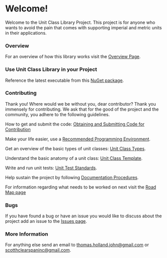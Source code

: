 # Welcome!

Welcome to the Unit Class Library Project. This project is for anyone who wants to avoid the pain that comes with supporting imperial and metric units in their applications.

### Overview
For an overview of how this library works visit the [Overview Page](https://bitbucket.org/Clearspan/unit-class-library/wiki/Overview).

### Use Unit Class Library in your Project

Reference the latest executable from this [NuGet package](http://www.nuget.org/packages/UnitClassLibrary/).

### Contributing
Thank you! Where would we be without you, dear contributor? Thank you immensely for contributing. We ask that for the good of the project and the community, you adhere to the following guidelines.

How to get and submit the code: [Obtaining and Submitting Code for Contribution](https://bitbucket.org/Clearspan/unit-class-library/wiki/Obtaining%20and%20Submitting%20Code%20for%20Contribution)

Make your life easier, use a [Recommended Programming Environment](https://bitbucket.org/Clearspan/unit-class-library/wiki/Recommended%20Programming%20Environment).

Get an overview of the basic types of unit classes: [Unit Class Types](https://bitbucket.org/Clearspan/unit-class-library/wiki/Unit%20Class%20Types).

Understand the basic anatomy of a unit class: [Unit Class Template](https://bitbucket.org/Clearspan/unit-class-library/wiki/Unit%20Class%20Template).

Write and run unit tests: [Unit Test Standards](https://bitbucket.org/Clearspan/unit-class-library/wiki/Unit%20Test%20Standards).

Help sustain the project by following [Documentation Procedures](https://bitbucket.org/Clearspan/unit-class-library/wiki/Documentation%20Procedures).

For information regarding what needs to be worked on next visit the [Road Map page](https://bitbucket.org/Clearspan/unit-class-library/wiki/Road%20Map)

### Bugs
If you have found a bug or have an issue you would like to discuss about the project add an issue to the [Issues page](https://bitbucket.org/Clearspan/unit-class-library/issues?status=new&status=open).

### More Information
For anything else send an email to thomas.holland.john@gmail.com or scotthclearspaninc@gmail.com.